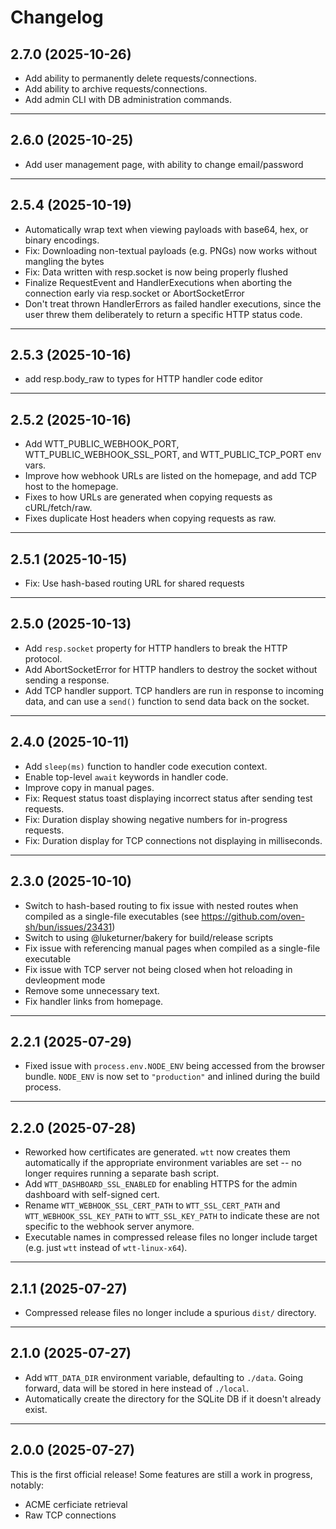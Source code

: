 # Changelog

## 2.7.0 (2025-10-26)

- Add ability to permanently delete requests/connections.
- Add ability to archive requests/connections.
- Add admin CLI with DB administration commands.

---

## 2.6.0 (2025-10-25)

- Add user management page, with ability to change email/password

---

## 2.5.4 (2025-10-19)

- Automatically wrap text when viewing payloads with base64, hex, or binary encodings.
- Fix: Downloading non-textual payloads (e.g. PNGs) now works without mangling the bytes
- Fix: Data written with resp.socket is now being properly flushed
- Finalize RequestEvent and HandlerExecutions when aborting the connection early via resp.socket or AbortSocketError
- Don't treat thrown HandlerErrors as failed handler executions, since the user threw them deliberately to return a specific HTTP status code.

---

## 2.5.3 (2025-10-16)

- add resp.body_raw to types for HTTP handler code editor

---

## 2.5.2 (2025-10-16)

- Add WTT_PUBLIC_WEBHOOK_PORT, WTT_PUBLIC_WEBHOOK_SSL_PORT, and WTT_PUBLIC_TCP_PORT env vars.
- Improve how webhook URLs are listed on the homepage, and add TCP host to the homepage.
- Fixes to how URLs are generated when copying requests as cURL/fetch/raw.
- Fixes duplicate Host headers when copying requests as raw.

---

## 2.5.1 (2025-10-15)

- Fix: Use hash-based routing URL for shared requests

---

## 2.5.0 (2025-10-13)

- Add `resp.socket` property for HTTP handlers to break the HTTP protocol.
- Add AbortSocketError for HTTP handlers to destroy the socket without sending a response.
- Add TCP handler support. TCP handlers are run in response to incoming data, and can use a `send()` function to send data back on the socket.

---

## 2.4.0 (2025-10-11)

- Add `sleep(ms)` function to handler code execution context.
- Enable top-level `await` keywords in handler code.
- Improve copy in manual pages.
- Fix: Request status toast displaying incorrect status after sending test requests.
- Fix: Duration display showing negative numbers for in-progress requests.
- Fix: Duration display for TCP connections not displaying in milliseconds.

---

## 2.3.0 (2025-10-10)

- Switch to hash-based routing to fix issue with nested routes when compiled as a single-file executables (see https://github.com/oven-sh/bun/issues/23431)
- Switch to using @luketurner/bakery for build/release scripts
- Fix issue with referencing manual pages when compiled as a single-file executable
- Fix issue with TCP server not being closed when hot reloading in devleopment mode
- Remove some unnecessary text.
- Fix handler links from homepage.

---

## 2.2.1 (2025-07-29)

- Fixed issue with `process.env.NODE_ENV` being accessed from the browser bundle. `NODE_ENV` is now set to `"production"` and inlined during the build process.

---

## 2.2.0 (2025-07-28)

- Reworked how certificates are generated. `wtt` now creates them automatically if the appropriate environment variables are set -- no longer requires running a separate bash script.
- Add `WTT_DASHBOARD_SSL_ENABLED` for enabling HTTPS for the admin dashboard with self-signed cert.
- Rename `WTT_WEBHOOK_SSL_CERT_PATH` to `WTT_SSL_CERT_PATH` and `WTT_WEBHOOK_SSL_KEY_PATH` to `WTT_SSL_KEY_PATH` to indicate these are not specific to the webhook server anymore.
- Executable names in compressed release files no longer include target (e.g. just `wtt` instead of `wtt-linux-x64`).

---

## 2.1.1 (2025-07-27)

- Compressed release files no longer include a spurious `dist/` directory.

---

## 2.1.0 (2025-07-27)

- Add `WTT_DATA_DIR` environment variable, defaulting to `./data`. Going forward, data will be stored in here instead of `./local`.
- Automatically create the directory for the SQLite DB if it doesn't already exist.

---

## 2.0.0 (2025-07-27)

This is the first official release! Some features are still a work in progress, notably:

- ACME cerficiate retrieval
- Raw TCP connections
